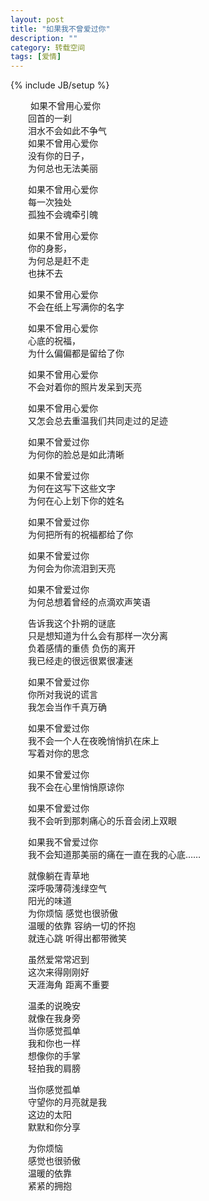 ```yaml
---
layout: post
title: "如果我不曾爱过你"
description: ""
category: 转载空间
tags: [爱情]
---
```

{% include JB/setup %}

　
        　如果不曾用心爱你  
　　回首的一刹  
　　泪水不会如此不争气  
　　如果不曾用心爱你  
　　没有你的日子，  
　　为何总也无法美丽

　　如果不曾用心爱你  
　　每一次独处  
　　孤独不会魂牵引魄  

　　如果不曾用心爱你  
　　你的身影，  
　　为何总是赶不走  
　　也抹不去  

　　如果不曾用心爱你  
　　不会在纸上写满你的名字  

　　如果不曾用心爱你  
　　心底的祝福，  
　　为什么偏偏都是留给了你  

　　如果不曾用心爱你  
　　不会对着你的照片发呆到天亮  

　　如果不曾用心爱你  
　　又怎会总去重温我们共同走过的足迹  

　　如果不曾爱过你  
　　为何你的脸总是如此清晰  

　　如果不曾爱过你  
　　为何在这写下这些文字  
　　为何在心上划下你的姓名  

　　如果不曾爱过你  
　　为何把所有的祝福都给了你  

　　如果不曾爱过你  
　　为何会为你流泪到天亮  

　　如果不曾爱过你  
　　为何总想着曾经的点滴欢声笑语  

　　告诉我这个扑朔的谜底  
　　只是想知道为什么会有那样一次分离  
　　负着感情的重债 负伤的离开  
　　我已经走的很远很累很凄迷  

　　如果不曾爱过你  
　　你所对我说的谎言  
　　我怎会当作千真万确  

　　如果不曾爱过你  
　　我不会一个人在夜晚悄悄扒在床上  
　　写着对你的思念  

　　如果不曾爱过你  
　　我不会在心里悄悄原谅你  

　　如果不曾爱过你  
　　我不会听到那刺痛心的乐音会闭上双眼  

　　如果我不曾爱过你  
　　我不会知道那美丽的痛在一直在我的心底……  

　　就像躺在青草地  
　　深呼吸薄荷浅绿空气  
　　阳光的味道  
　　为你烦恼 感觉也很骄傲  
　　温暖的依靠 容纳一切的怀抱  
　　就连心跳 听得出都带微笑  

　　虽然爱常常迟到  
　　这次来得刚刚好  
　　天涯海角 距离不重要  

　　温柔的说晚安  
　　就像在我身旁  
　　当你感觉孤单  
　　我和你也一样  
　　想像你的手掌  
　　轻拍我的肩膀  

　　当你感觉孤单  
　　守望你的月亮就是我  
　　这边的太阳  
　　默默和你分享  

　　为你烦恼  
　　感觉也很骄傲  
　　温暖的依靠  
　　紧紧的拥抱  

